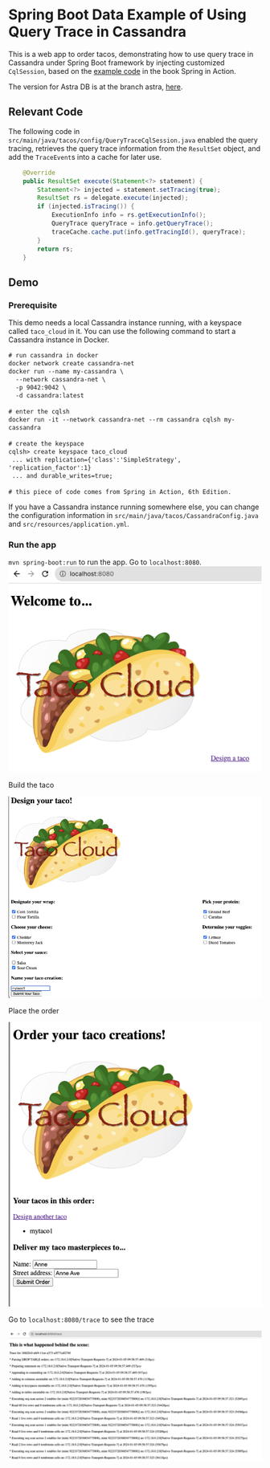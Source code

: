 # Spring Boot Data Example of Using Query Trace in Cassandra
This is a web app to order tacos, demonstrating how to use query trace in Cassandra under Spring Boot framework by injecting customized `CqlSession`, based on the [example code](https://github.com/habuma/spring-in-action-6-samples/tree/main/ch04/tacos-sd-cassandra) in the book Spring in Action.

The version for Astra DB is at the branch astra, [here](https://github.com/SiyaoIsHiding/spring-query-trace-example/tree/astra).

## Relevant Code
The following code in `src/main/java/tacos/config/QueryTraceCqlSession.java` enabled the query tracing, retrieves the query trace information from the `ResultSet` object, and add the `TraceEvent`s into a cache for later use.

```java
    @Override
    public ResultSet execute(Statement<?> statement) {
        Statement<?> injected = statement.setTracing(true);
        ResultSet rs = delegate.execute(injected);
        if (injected.isTracing()) {
            ExecutionInfo info = rs.getExecutionInfo();
            QueryTrace queryTrace = info.getQueryTrace();
            traceCache.cache.put(info.getTracingId(), queryTrace);
        }
        return rs;
    }
```

## Demo
### Prerequisite
This demo needs a local Cassandra instance running, with a keyspace called `taco_cloud` in it. You can use the following command to start a Cassandra instance in Docker.

```shell
# run cassandra in docker
docker network create cassandra-net
docker run --name my-cassandra \
  --network cassandra-net \
  -p 9042:9042 \
  -d cassandra:latest

# enter the cqlsh
docker run -it --network cassandra-net --rm cassandra cqlsh my-cassandra

# create the keyspace
cqlsh> create keyspace taco_cloud
 ... with replication={'class':'SimpleStrategy', 'replication_factor':1}
 ... and durable_writes=true;

# this piece of code comes from Spring in Action, 6th Edition.
```

If you have a Cassandra instance running somewhere else, you can change the configuration information in `src/main/java/tacos/CassandraConfig.java` and `src/resources/application.yml`.

### Run the app
`mvn spring-boot:run` to run the app. Go to `localhost:8080`.
![images/home.png](images/home.png)

Build the taco

![images/design.png](images/design.png)

Place the order

![images/order.png](images/order.png)

Go to `localhost:8080/trace` to see the trace

![images/trace.png](images/trace.png)